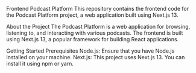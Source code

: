 Frontend Podcast Platform
This repository contains the frontend code for the Podcast Platform project, a web application built using Next.js 13.

About the Project
The Podcast Platform is a web application for browsing, listening to, and interacting with various podcasts. The frontend is built using Next.js 13, a popular framework for building React applications.

Getting Started
Prerequisites
Node.js: Ensure that you have Node.js installed on your machine.
Next.js: This project uses Next.js 13. You can install it using npm or yarn.
